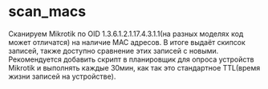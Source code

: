 # scan_macs
Сканируем Mikrotik по OID 1.3.6.1.2.1.17.4.3.1.1(на разных моделях код может отличатся) на наличие MAC адресов.
В итоге выдаёт скипсок записей, также доступно сравнение этих записей с новыми. Рекомендуется добавить скрипт в планировщик для опроса устройств Mikrotik и выполнять каждые 30мин, как так это стандартное TTL(время жизни записей на устройстве).
